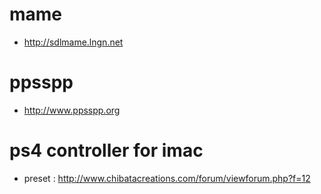 # mame
- http://sdlmame.lngn.net
# ppsspp
- http://www.ppsspp.org

# ps4 controller for imac

- preset : http://www.chibatacreations.com/forum/viewforum.php?f=12

